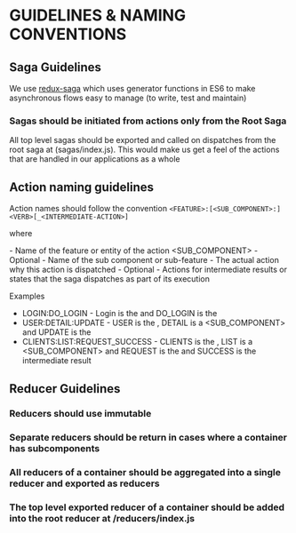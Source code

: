 # GUIDELINES & NAMING CONVENTIONS

## Saga Guidelines

We use [redux-saga](https://github.com/redux-saga/redux-saga) which uses generator functions in ES6 to make asynchronous flows easy to manage (to write, test and maintain)

### Sagas should be initiated from actions only from the Root Saga

All top level sagas should be exported and called on dispatches from the root saga at (sagas/index.js). This would make us get a feel of the actions that are handled in our applications as a whole

## Action naming guidelines

Action names should follow the convention `<FEATURE>:[<SUB_COMPONENT>:]<VERB>[_<INTERMEDIATE-ACTION>]`

where

<FEATURE>           - Name of the feature or entity of the action
<SUB_COMPONENT>       - Optional - Name of the sub component or sub-feature
<VERB>                - The actual action why this action is dispatched
<INTERMEDIATE-ACTION> - Optional - Actions for intermediate results or states that the saga dispatches as part of its execution

Examples

* LOGIN:DO_LOGIN - Login is the <FEATURE> and DO_LOGIN is the <VERB>
* USER:DETAIL:UPDATE - USER is the <FEATURE>, DETAIL is a <SUB_COMPONENT> and UPDATE is the <VERB>
* CLIENTS:LIST:REQUEST_SUCCESS -  CLIENTS is the <FEATURE>, LIST is a <SUB_COMPONENT> and REQUEST is the <VERB> and SUCCESS is the intermediate result

## Reducer Guidelines

### Reducers should use immutable
### Separate reducers should be return in cases where a container has subcomponents
### All reducers of a container should be aggregated into a single reducer and exported as reducers
### The top level exported reducer of a container should be added into the root reducer at /reducers/index.js
